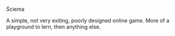 Ściema

A simple, not very exiting, poorly designed online game.
More of a playground to lern, then anything else.
